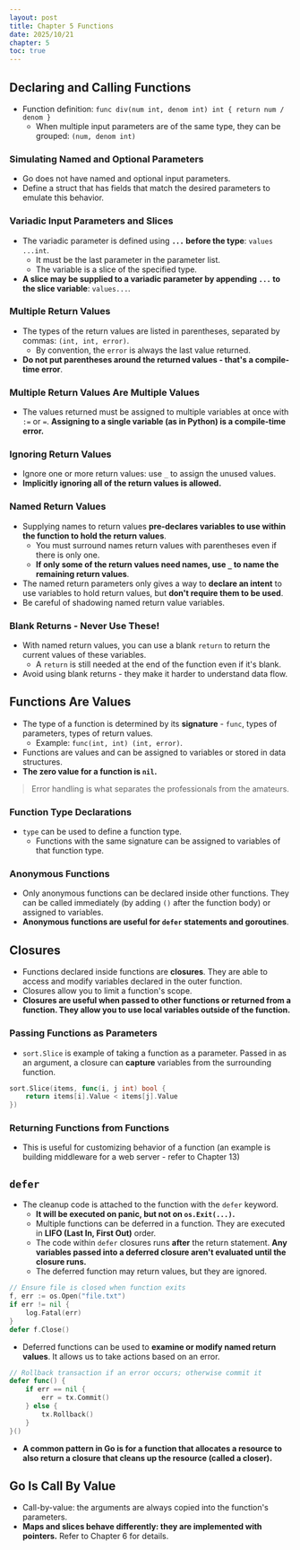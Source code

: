 ```yaml
---
layout: post
title: Chapter 5 Functions
date: 2025/10/21
chapter: 5
toc: true
---
```


## Declaring and Calling Functions

- Function definition: `func div(num int, denom int) int { return num / denom }`
  - When multiple input parameters are of the same type, they can be grouped: `(num, denom int)`

### Simulating Named and Optional Parameters

- Go does not have named and optional input parameters.
- Define a struct that has fields that match the desired parameters to emulate this behavior.

### Variadic Input Parameters and Slices

- The variadic parameter is defined using **`...` before the type**: `values ...int`.
  - It must be the last parameter in the parameter list.
  - The variable is a slice of the specified type.
- **A slice may be supplied to a variadic parameter by appending `...` to the slice variable**: `values...`.

### Multiple Return Values

- The types of the return values are listed in parentheses, separated by commas: `(int, int, error)`.
  - By convention, the `error` is always the last value returned.
- **Do not put parentheses around the returned values - that's a compile-time error**.

### Multiple Return Values Are Multiple Values

- The values returned must be assigned to multiple variables at once with `:=` or `=`. **Assigning to a single variable (as in Python) is a compile-time error.**

### Ignoring Return Values

- Ignore one or more return values: use `_` to assign the unused values.
- **Implicitly ignoring all of the return values is allowed.**

### Named Return Values

- Supplying names to return values **pre-declares variables to use within the function to hold the return values**.
  - You must surround names return values with parentheses even if there is only one.
  - **If only some of the return values need names, use `_` to name the remaining return values**.
- The named return parameters only gives a way to **declare an intent** to use variables to hold return values, but **don't require them to be used**.
- Be careful of shadowing named return value variables.

### Blank Returns - Never Use These!

- With named return values, you can use a blank `return` to return the current values of these variables.
  - A `return` is still needed at the end of the function even if it's blank.
- Avoid using blank returns - they make it harder to understand data flow.




## Functions Are Values

- The type of a function is determined by its **signature** - `func`, types of parameters, types of return values.
  - Example: `func(int, int) (int, error)`.
- Functions are values and can be assigned to variables or stored in data structures.
- **The zero value for a function is `nil`.**

> Error handling is what separates the professionals from the amateurs.

### Function Type Declarations

- `type` can be used to define a function type.
  - Functions with the same signature can be assigned to variables of that function type.

### Anonymous Functions

- Only anonymous functions can be declared inside other functions. They can be called immediately (by adding `()` after the function body) or assigned to variables.
- **Anonymous functions are useful for `defer` statements and goroutines**.



## Closures

- Functions declared inside functions are **closures**. They are able to access and modify variables declared in the outer function.
- Closures allow you to limit a function's scope.
- **Closures are useful when passed to other functions or returned from a function. They allow you to use local variables outside of the function.**

### Passing Functions as Parameters

- `sort.Slice` is example of taking a function as a parameter. Passed in as an argument, a closure can **capture** variables from the surrounding function.

```go
sort.Slice(items, func(i, j int) bool {
    return items[i].Value < items[j].Value
})
```

### Returning Functions from Functions

- This is useful for customizing behavior of a function (an example is building middleware for a web server - refer to Chapter 13)



## `defer`

- The cleanup code is attached to the function with the `defer` keyword.
  - **It will be executed on panic, but not on `os.Exit(...)`.**
  - Multiple functions can be deferred in a function. They are executed in **LIFO (Last In, First Out)** order.
  - The code within `defer` closures runs **after** the return statement. **Any variables passed into a deferred closure aren't evaluated until the closure runs.**
  - The deferred function may return values, but they are ignored.

```go
// Ensure file is closed when function exits
f, err := os.Open("file.txt")
if err != nil {
    log.Fatal(err)
}
defer f.Close()
```

- Deferred functions can be used to **examine or modify named return values**. It allows us to take actions based on an error.

```go
// Rollback transaction if an error occurs; otherwise commit it
defer func() {
    if err == nil {
        err = tx.Commit()
    } else {
        tx.Rollback()
    }
}()
```

- **A common pattern in Go is for a function that allocates a resource to also return a closure that cleans up the resource (called a closer).**



## Go Is Call By Value

- Call-by-value: the arguments are always copied into the function's parameters.
- **Maps and slices behave differently: they are implemented with pointers.** Refer to Chapter 6 for details.


